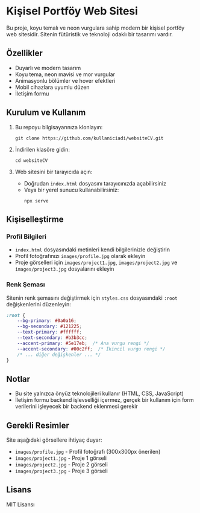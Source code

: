 # Kişisel Portföy Web Sitesi

Bu proje, koyu temalı ve neon vurgulara sahip modern bir kişisel portföy web sitesidir. Sitenin fütüristik ve teknoloji odaklı bir tasarımı vardır.

## Özellikler

- Duyarlı ve modern tasarım
- Koyu tema, neon mavisi ve mor vurgular
- Animasyonlu bölümler ve hover efektleri
- Mobil cihazlara uyumlu düzen
- İletişim formu

## Kurulum ve Kullanım

1. Bu repoyu bilgisayarınıza klonlayın:
   ```
   git clone https://github.com/kullaniciadi/websiteCV.git
   ```

2. İndirilen klasöre gidin:
   ```
   cd websiteCV
   ```

3. Web sitesini bir tarayıcıda açın:
   - Doğrudan `index.html` dosyasını tarayıcınızda açabilirsiniz
   - Veya bir yerel sunucu kullanabilirsiniz:
     ```
     npx serve
     ```

## Kişiselleştirme

### Profil Bilgileri

- `index.html` dosyasındaki metinleri kendi bilgilerinizle değiştirin
- Profil fotoğrafınızı `images/profile.jpg` olarak ekleyin
- Proje görselleri için `images/project1.jpg`, `images/project2.jpg` ve `images/project3.jpg` dosyalarını ekleyin

### Renk Şeması

Sitenin renk şemasını değiştirmek için `styles.css` dosyasındaki `:root` değişkenlerini düzenleyin:

```css
:root {
    --bg-primary: #0a0a16;
    --bg-secondary: #121225;
    --text-primary: #ffffff;
    --text-secondary: #b3b3cc;
    --accent-primary: #5e17eb;  /* Ana vurgu rengi */
    --accent-secondary: #00c2ff;  /* İkincil vurgu rengi */
    /* ... diğer değişkenler ... */
}
```

## Notlar

- Bu site yalnızca önyüz teknolojileri kullanır (HTML, CSS, JavaScript)
- İletişim formu backend işlevselliği içermez, gerçek bir kullanım için form verilerini işleyecek bir backend eklenmesi gerekir

## Gerekli Resimler

Site aşağıdaki görsellere ihtiyaç duyar:

- `images/profile.jpg` - Profil fotoğrafı (300x300px önerilen)
- `images/project1.jpg` - Proje 1 görseli 
- `images/project2.jpg` - Proje 2 görseli
- `images/project3.jpg` - Proje 3 görseli

## Lisans

MIT Lisansı 